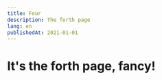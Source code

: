 ```yaml
---
title: Four
description: The forth page
lang: en
publishedAt: 2021-01-01
---
```


# It's the forth page, fancy!
